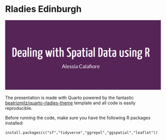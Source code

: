 # Rladies Edinburgh

![Alt text](slide1.png)

The presentation is made with Quarto powered by the fantastic [beatrizmilz/quarto-rladies-theme](https://github.com/beatrizmilz/quarto-rladies-theme) template and all code is easily reproducible.

Before running the code, make sure you have the following R packages installed:

```
install.packages(c("sf","tidyverse","ggrepel","ggspatial","leaflet"))
```
